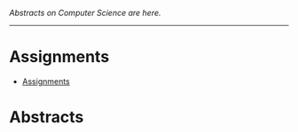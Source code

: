 *Abstracts on Computer Science are here.*

---

# Assignments #
  - [Assignments](./assignments/index.md)
    
# Abstracts #
